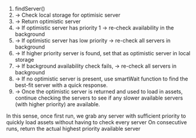 1. findServer()
2. -> Check local storage for optimisic server
3. -> Return optimistic server
4. -> If optimistic server has priority 1 -> re-check availability in the background
5. -> If optimistic server has low priority -> re-check all servers in background
6. -> If higher priority server is found, set that as optimistic server in local storage
7. -> If background availability check fails, -> re-check all servers in background
8. -> If no optimistic server is present, use smartWait function to find the best-fit server with a quick response.
9. -> Once the optimistic server is returned and used to load in assets, continue checking the servers to see if any slower available servers (with higher priority) are available.

In this sense, once first run, we grab any server with sufficient priority to quickly load assets without having to check every server
On consecutive runs, return the actual highest priority available server